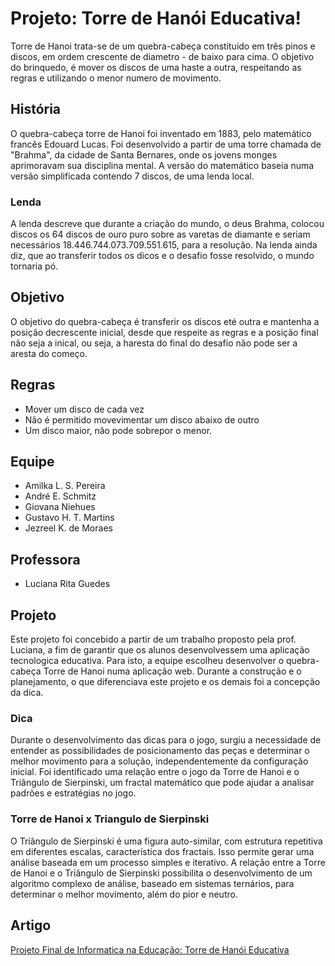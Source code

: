# Projeto: Torre de Hanói Educativa!

Torre de Hanoi trata-se de um quebra-cabeça constituido em três pinos e discos, em ordem crescente de diametro - de baixo para cima. O objetivo do brinquedo, é mover os discos de uma haste a outra, respeitando as regras e utilizando o menor numero de movimento.

## História

O quebra-cabeça torre de Hanoi foi inventado em 1883, pelo matemático francês Edouard Lucas. Foi desenvolvido a partir de uma torre chamada de "Brahma", da cidade de Santa Bernares, onde os jovens monges aprimoravam sua disciplina mental. A versão do matemático baseia numa versão simplificada contendo 7 discos, de uma lenda local.

### Lenda

A lenda descreve que durante a criação do mundo, o deus Brahma, colocou discos os 64 discos de ouro puro sobre as varetas de diamante e seriam necessários 18.446.744.073.709.551.615, para a resolução. Na lenda ainda diz, que ao transferir todos os dicos e o desafio fosse resolvido, o mundo tornaria pó.

## Objetivo

O objetivo do quebra-cabeça é transferir os discos eté outra e mantenha a posição decrescente inicial, desde que respeite as regras e a posição final não seja a inical, ou seja, a haresta do final do desafio não pode ser a aresta do começo.

## Regras

- Mover um disco de cada vez
- Não é permitido movevimentar um disco abaixo de outro
- Um disco maior, não pode sobrepor o menor.

## Equipe
- Amilka L. S. Pereira
- André E. Schmitz
-  Giovana Niehues
-  Gustavo H. T. Martins
- Jezreel K. de Moraes
  
## Professora
- Luciana Rita Guedes

## Projeto

Este projeto foi concebido a partir de um trabalho proposto pela prof. Luciana, a fim de garantir que os alunos desenvolvessem uma aplicação tecnologica educativa. Para isto, a equipe escolheu desenvolver o quebra-cabeça Torre de Hanoi numa aplicação web. Durante a construção e o planejamento, o que diferenciava este projeto e os demais foi a concepção da dica.

### Dica

Durante o desenvolvimento das dicas para o jogo, surgiu a necessidade de entender as possibilidades de posicionamento das peças e determinar o melhor movimento para a solução, independentemente da configuração inicial. Foi identificado uma relação entre o jogo da Torre de Hanoi e o Triângulo de Sierpinski, um fractal matemático que pode ajudar a analisar padrões e estratégias no jogo.

### Torre de Hanoi x Triangulo de Sierpinski

O Triângulo de Sierpinski é uma figura auto-similar, com estrutura repetitiva em diferentes escalas, característica dos fractais. Isso permite gerar uma análise baseada em um processo simples e iterativo. A relação entre a Torre de Hanoi e o Triângulo de Sierpinski possibilita o desenvolvimento de um algoritmo complexo de análise, baseado em sistemas ternários, para determinar o melhor movimento, além do pior e neutro.

## Artigo
[Projeto Final de Informatica na Educação: Torre de Hanói Educativa]()

